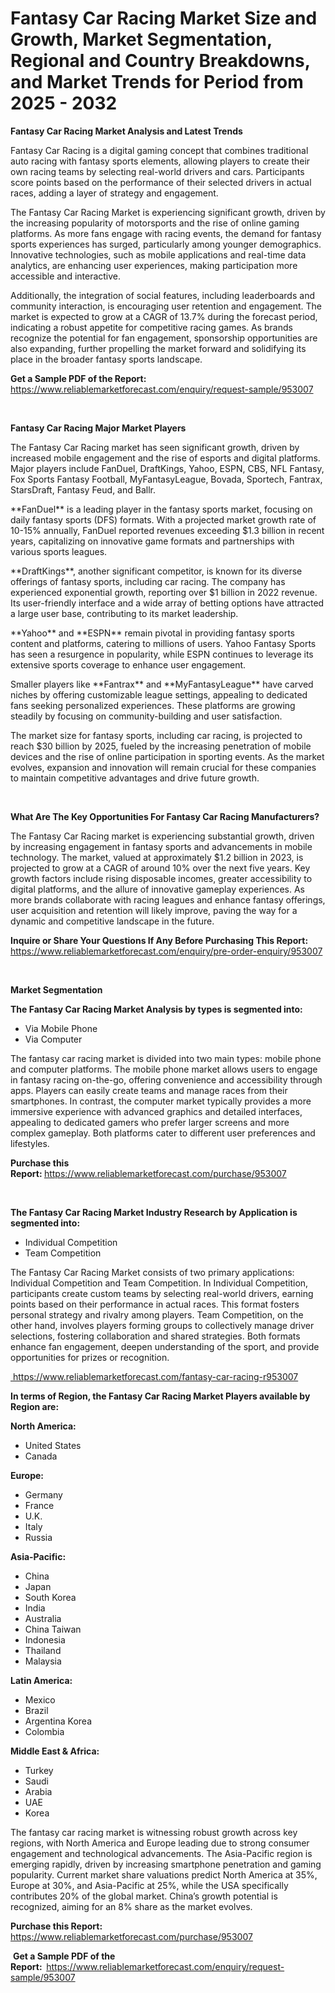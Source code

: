 <p><h1>Fantasy Car Racing Market Size and Growth, Market Segmentation, Regional and Country Breakdowns, and Market Trends for Period from 2025 -  2032</h1></p><p><strong>Fantasy Car Racing Market Analysis and Latest Trends</strong></p>
<p><p>Fantasy Car Racing is a digital gaming concept that combines traditional auto racing with fantasy sports elements, allowing players to create their own racing teams by selecting real-world drivers and cars. Participants score points based on the performance of their selected drivers in actual races, adding a layer of strategy and engagement. </p><p>The Fantasy Car Racing Market is experiencing significant growth, driven by the increasing popularity of motorsports and the rise of online gaming platforms. As more fans engage with racing events, the demand for fantasy sports experiences has surged, particularly among younger demographics. Innovative technologies, such as mobile applications and real-time data analytics, are enhancing user experiences, making participation more accessible and interactive.</p><p>Additionally, the integration of social features, including leaderboards and community interaction, is encouraging user retention and engagement. The market is expected to grow at a CAGR of 13.7% during the forecast period, indicating a robust appetite for competitive racing games. As brands recognize the potential for fan engagement, sponsorship opportunities are also expanding, further propelling the market forward and solidifying its place in the broader fantasy sports landscape.</p></p>
<p><strong>Get a Sample PDF of the Report:&nbsp;</strong> <a href="https://www.reliablemarketforecast.com/enquiry/request-sample/953007?utm_campaign=3442&utm_medium=2&utm_source=Github&utm_content=ia&utm_term=18042025&utm_id=fantasy-car-racing">https://www.reliablemarketforecast.com/enquiry/request-sample/953007</a></p>
<p>&nbsp;</p>
<p><strong>Fantasy Car Racing Major Market Players</strong></p>
<p><p>The Fantasy Car Racing market has seen significant growth, driven by increased mobile engagement and the rise of esports and digital platforms. Major players include FanDuel, DraftKings, Yahoo, ESPN, CBS, NFL Fantasy, Fox Sports Fantasy Football, MyFantasyLeague, Bovada, Sportech, Fantrax, StarsDraft, Fantasy Feud, and Ballr.</p><p>**FanDuel** is a leading player in the fantasy sports market, focusing on daily fantasy sports (DFS) formats. With a projected market growth rate of 10-15% annually, FanDuel reported revenues exceeding $1.3 billion in recent years, capitalizing on innovative game formats and partnerships with various sports leagues.</p><p>**DraftKings**, another significant competitor, is known for its diverse offerings of fantasy sports, including car racing. The company has experienced exponential growth, reporting over $1 billion in 2022 revenue. Its user-friendly interface and a wide array of betting options have attracted a large user base, contributing to its market leadership.</p><p>**Yahoo** and **ESPN** remain pivotal in providing fantasy sports content and platforms, catering to millions of users. Yahoo Fantasy Sports has seen a resurgence in popularity, while ESPN continues to leverage its extensive sports coverage to enhance user engagement.</p><p>Smaller players like **Fantrax** and **MyFantasyLeague** have carved niches by offering customizable league settings, appealing to dedicated fans seeking personalized experiences. These platforms are growing steadily by focusing on community-building and user satisfaction.</p><p>The market size for fantasy sports, including car racing, is projected to reach $30 billion by 2025, fueled by the increasing penetration of mobile devices and the rise of online participation in sporting events. As the market evolves, expansion and innovation will remain crucial for these companies to maintain competitive advantages and drive future growth.</p></p>
<p>&nbsp;</p>
<p><strong>What Are The Key Opportunities For Fantasy Car Racing Manufacturers?</strong></p>
<p><p>The Fantasy Car Racing market is experiencing substantial growth, driven by increasing engagement in fantasy sports and advancements in mobile technology. The market, valued at approximately $1.2 billion in 2023, is projected to grow at a CAGR of around 10% over the next five years. Key growth factors include rising disposable incomes, greater accessibility to digital platforms, and the allure of innovative gameplay experiences. As more brands collaborate with racing leagues and enhance fantasy offerings, user acquisition and retention will likely improve, paving the way for a dynamic and competitive landscape in the future.</p></p>
<p><strong>Inquire or Share Your Questions If Any Before Purchasing This Report:</strong> <a href="https://www.reliablemarketforecast.com/enquiry/pre-order-enquiry/953007?utm_campaign=3442&utm_medium=2&utm_source=Github&utm_content=ia&utm_term=18042025&utm_id=fantasy-car-racing">https://www.reliablemarketforecast.com/enquiry/pre-order-enquiry/953007</a></p>
<p>&nbsp;</p>
<p><strong>Market Segmentation</strong></p>
<p><strong>The Fantasy Car Racing Market Analysis by types is segmented into:</strong></p>
<p><ul><li>Via Mobile Phone</li><li>Via Computer</li></ul></p>
<p><p>The fantasy car racing market is divided into two main types: mobile phone and computer platforms. The mobile phone market allows users to engage in fantasy racing on-the-go, offering convenience and accessibility through apps. Players can easily create teams and manage races from their smartphones. In contrast, the computer market typically provides a more immersive experience with advanced graphics and detailed interfaces, appealing to dedicated gamers who prefer larger screens and more complex gameplay. Both platforms cater to different user preferences and lifestyles.</p></p>
<p><strong>Purchase this Report:&nbsp;</strong><a href="https://www.reliablemarketforecast.com/purchase/953007?utm_campaign=3442&utm_medium=2&utm_source=Github&utm_content=ia&utm_term=18042025&utm_id=fantasy-car-racing">https://www.reliablemarketforecast.com/purchase/953007</a></p>
<p>&nbsp;</p>
<p><strong>The Fantasy Car Racing Market Industry Research by Application is segmented into:</strong></p>
<p><ul><li>Individual Competition</li><li>Team Competition</li></ul></p>
<p><p>The Fantasy Car Racing Market consists of two primary applications: Individual Competition and Team Competition. In Individual Competition, participants create custom teams by selecting real-world drivers, earning points based on their performance in actual races. This format fosters personal strategy and rivalry among players. Team Competition, on the other hand, involves players forming groups to collectively manage driver selections, fostering collaboration and shared strategies. Both formats enhance fan engagement, deepen understanding of the sport, and provide opportunities for prizes or recognition.</p></p>
<p><a href="https://www.reliablemarketforecast.com/fantasy-car-racing-r953007?utm_campaign=3442&utm_medium=2&utm_source=Github&utm_content=ia&utm_term=18042025&utm_id=fantasy-car-racing">&nbsp;https://www.reliablemarketforecast.com/fantasy-car-racing-r953007</a></p>
<p><strong>In terms of Region, the Fantasy Car Racing Market Players available by Region are:</strong></p>
<p>
    <p> <strong> North America: </strong>
        <ul>
            <li>United States</li>
            <li>Canada</li>
        </ul>
        </p> 
    <p> <strong> Europe: </strong>
        <ul>
            <li>Germany</li>
            <li>France</li>
            <li>U.K.</li>
            <li>Italy</li>
            <li>Russia</li>
        </ul>
        </p> 
    <p> <strong> Asia-Pacific: </strong>
        <ul>
            <li>China</li>
            <li>Japan</li>
            <li>South Korea</li>
            <li>India</li>
            <li>Australia</li>
            <li>China Taiwan</li>
            <li>Indonesia</li>
            <li>Thailand</li>
            <li>Malaysia</li>
        </ul>
        </p> 
    <p> <strong> Latin America: </strong>
        <ul>
            <li>Mexico</li>
            <li>Brazil</li>
            <li>Argentina Korea</li>
            <li>Colombia</li>
        </ul>
        </p> 
    <p> <strong> Middle East & Africa: </strong>
        <ul>
            <li>Turkey</li>
            <li>Saudi</li>
            <li>Arabia</li>
            <li>UAE</li>
            <li>Korea</li>
        </ul>
    </p>
    </p>
<p><p>The fantasy car racing market is witnessing robust growth across key regions, with North America and Europe leading due to strong consumer engagement and technological advancements. The Asia-Pacific region is emerging rapidly, driven by increasing smartphone penetration and gaming popularity. Current market share valuations predict North America at 35%, Europe at 30%, and Asia-Pacific at 25%, while the USA specifically contributes 20% of the global market. China’s growth potential is recognized, aiming for an 8% share as the market evolves.</p></p>
<p><strong>Purchase this Report: </strong><a href="https://www.reliablemarketforecast.com/purchase/953007?utm_campaign=3442&utm_medium=2&utm_source=Github&utm_content=ia&utm_term=18042025&utm_id=fantasy-car-racing">https://www.reliablemarketforecast.com/purchase/953007</a></p>
<p>&nbsp;<strong>Get a Sample PDF of the Report:&nbsp;&nbsp;</strong><a href="https://www.reliablemarketforecast.com/enquiry/request-sample/953007?utm_campaign=3442&utm_medium=2&utm_source=Github&utm_content=ia&utm_term=18042025&utm_id=fantasy-car-racing">https://www.reliablemarketforecast.com/enquiry/request-sample/953007</a></p>
<p><strong></strong></p>
<p><p></p><p></p><p></p></p>
